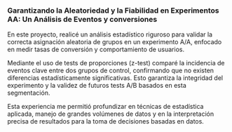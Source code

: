 ### Garantizando la Aleatoriedad y la Fiabilidad en Experimentos AA:  Un Análisis de Eventos y conversiones

En este proyecto, realicé un análisis estadístico riguroso para validar la correcta asignación aleatoria de grupos en un experimento A/A, enfocado en medir tasas de conversión y comportamiento de usuarios.

Mediante el uso de tests de proporciones (z-test) comparé la incidencia de eventos clave entre dos grupos de control, confirmando que no existen diferencias estadísticamente significativas. Esto garantiza la integridad del experimento y la validez de futuros tests A/B basados en esta segmentación.

Esta experiencia me permitió profundizar en técnicas de estadística aplicada, manejo de grandes volúmenes de datos y en la interpretación precisa de resultados para la toma de decisiones basadas en datos.
